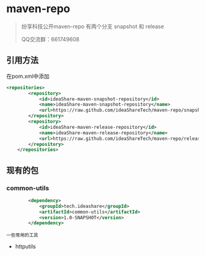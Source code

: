 # maven-repo

> 纷享科技公开maven-repo  有两个分支 snapshot 和 release  
>
> QQ交流群：661749608

## 引用方法

在pom.xml中添加 

```xml
<repositories>
        <repository>
            <id>ideaShare-maven-snapshot-repository</id>
            <name>ideaShare-maven-snapshot-repository</name>
            <url>https://raw.github.com/ideaShareTech/maven-repo/snapshot/</url>
        </repository>
        <repository>
            <id>ideaShare-maven-release-repository</id>
            <name>ideaShare-maven-release-repository</name>
            <url>https://raw.github.com/ideaShareTech/maven-repo/release/</url>
        </repository>
    </repositories>
```



## 现有的包

### common-utils

```xml
		<dependency>
            <groupId>tech.ideashare</groupId>
            <artifactId>common-utils</artifactId>
            <version>1.0-SNAPSHOT</version>
        </dependency>
```



`一些常用的工具`

- httputils 